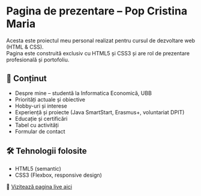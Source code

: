 # Pagina de prezentare – Pop Cristina Maria

Acesta este proiectul meu personal realizat pentru cursul de dezvoltare web (HTML & CSS).  
Pagina este construită exclusiv cu HTML5 și CSS3 și are rol de prezentare profesională și portofoliu.

## 📌 Conținut
- Despre mine – studentă la Informatica Economică, UBB
- Priorități actuale și obiective
- Hobby-uri și interese
- Experiență și proiecte (Java SmartStart, Erasmus+, voluntariat DPIT)
- Educație și certificări
- Tabel cu activități
- Formular de contact

## 🛠️ Tehnologii folosite
- HTML5 (semantic)
- CSS3 (Flexbox, responsive design)

📍 [Vizitează pagina live aici](https://justmecristina.github.io/Pop_Cristina_Pagina_Prezentare/)

